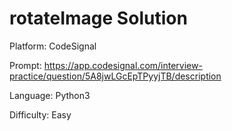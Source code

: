 # rotateImage Solution


Platform: CodeSignal

Prompt: https://app.codesignal.com/interview-practice/question/5A8jwLGcEpTPyyjTB/description

Language: Python3

Difficulty: Easy
